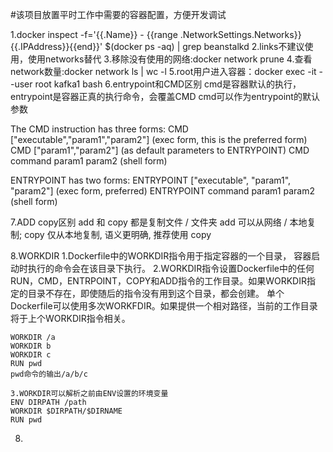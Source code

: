 #该项目放置平时工作中需要的容器配置，方便开发调试


1.docker inspect -f='{{.Name}} - {{range .NetworkSettings.Networks}}{{.IPAddress}}{{end}}' $(docker ps -aq) | grep beanstalkd
2.links不建议使用，使用networks替代
3.移除没有使用的网络:docker network prune
4.查看network数量:docker network ls | wc -l
5.root用户进入容器：docker exec -it --user root kafka1 bash
6.entrypoint和CMD区别
cmd是容器默认的执行，entrypoint是容器正真的执行命令，会覆盖CMD
cmd可以作为entrypoint的默认参数

The CMD instruction has three forms:
CMD ["executable","param1","param2"] (exec form, this is the preferred form)
CMD ["param1","param2"] (as default parameters to ENTRYPOINT)
CMD command param1 param2 (shell form)

ENTRYPOINT has two forms:
ENTRYPOINT ["executable", "param1", "param2"] (exec form, preferred)
ENTRYPOINT command param1 param2 (shell form)

7.ADD copy区别
add 和 copy 都是复制文件 / 文件夹
add 可以从网络 / 本地复制; copy 仅从本地复制, 语义更明确, 推荐使用 copy

8.WORKDIR
    1.Dockerfile中的WORKDIR指令用于指定容器的一个目录， 容器启动时执行的命令会在该目录下执行。
    2.WORKDIR指令设置Dockerfile中的任何RUN，CMD，ENTRPOINT，COPY和ADD指令的工作目录。如果WORKDIR指 定的目录不存在，即使随后的指令没有用到这个目录，都会创建。
    单个Dockerfile可以使用多次WORKFDIR。如果提供一个相对路径，当前的工作目录将于上个WORKDIR指令相关。
    
    WORKDIR /a
    WORKDIR b
    WORKDIR c
    RUN pwd
    pwd命令的输出/a/b/c
    
    3.WORKDIR可以解析之前由ENV设置的环境变量
    ENV DIRPATH /path
    WORKDIR $DIRPATH/$DIRNAME
    RUN pwd

8.
